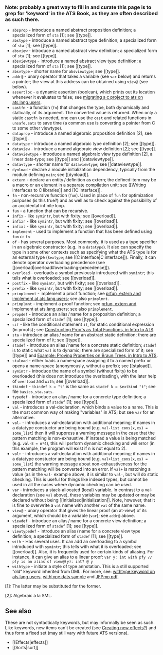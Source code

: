### Note: probably a great way to fill in and curate this page is to grep for 'keyword' in the ATS Book, as they are often described as such there.

* `absprop` - introduce a named abstract proposition definition; a specialized form of `sta` [1]; see [[type]].
* `abstype` - introduce a named abstract type definition; a specialized form of `sta` [1]; see [[type]].
* `absview` - introduce a named abstract view definition; a specialized form of `sta` [1]; see [[type]].
* `absviewtype` - introduce a named abstract view type definition; a specialized form of `sta` [1]; see [[type]].
* `absvtype`  - shorter name for `absviewtype`; see [[type]].
* `addr@` - unary operator that takes a variable (see `var` below) and returns a pointer; the view at this
address can be obtained using `view@` (see below).
* `assertloc` - a dynamic assertion (boolean), which prints out its location whenever it evaluates to false; see [migrating a c project to ats on ats.lang.users](https://groups.google.com/forum/#!topic/ats-lang-users/gc-7RtVPCJo).
* `castfn` - a function (`fn`) that changes the type, both dynamically and statically, of its argument. The converted value is returned. When only a static `castfn` is needed, one can use the `cast` and related functions in `unsafe.sats` to save time (a common use is converting a pointer from C to some other viewtype).
* `dataprop` - introduce a named algebraic proposition definition [2]; see [[type]].
* `datatype` - introduce a named algebraic type definition [2]; see [[type]].
* `dataview` - introduce a named algebraic view definition [2]; see [[type]].
* `dataviewtype`  - introduce a named algebraic view type definition [2], a linear data‑type; see [[type]] and [[dataviewtype]].
* `datavtype`  - shorter name for `dataviewtype`; see [[dataviewtype]].
* `dynload` - declare a module initialization dependency, typically from the module defining `main`; see [[dynload]].
* `extern` - declare an entity / definition as extern; the defined item may be a macro or an element in a separate compilation unit; see [[Writing interfaces to C libraries]] and [[C interface]].
* `fn` - non-recursive function (`fun`). Used in place of `fun` for optimization purposes (is this true?) and as well as to check against the possibility of an accidental infinite loop.
* `fun` - a function that can be recursive.
* `infix` - like `symintr`, but with fixity; see [[overload]].
* `infixr` - like `symintr`, but with fixity; see [[overload]].
* `infixl` - like `symintr`, but with fixity; see [[overload]].
* `implement` - used to implement a function that has been defined using `fun` or `fn`
* `of` - has several purposes. Most commonly, it is used as a type specifier in an algebraic constructor (e.g. in a `datatype`). It also can specify the type in some other contexts such as specifying what the ATS type is for an external type (`$extype`; see [[C interface|C interface]]). Finally, it can denote operator overloading precedence (see [[overload|overload#overloading-precedence]]).
* `overload` - overloads a symbol previously introduced with `symintr`; this tells what is overloaded; see [[overload]].
* `postfix` - like `symintr`, but with fixity; see [[overload]].
* `prefix` - like `symintr`, but with fixity; see [[overload]].
* `primplement` - implement a proof function; see [prfun, extern and implement at ats.lang.users](https://groups.google.com/forum/#!topic/ats-lang-users/7-EMCceXpv4); see also `primplmnt`.
* `primplmnt` - implement a proof function; see [prfun, extern and implement at ats.lang.users](https://groups.google.com/forum/#!topic/ats-lang-users/7-EMCceXpv4); see also `primplement`.
* `propdef` - introduce an alias / name for a proposition definition; a specialized form of `stadef` [1]; see [[type]].
* `sif` - like the conditional statement `if`, for static conditional expression (in proofs) ; see [Constructing Proofs as Total Functions, in Intro to ATS](http://ats-lang.sourceforge.net/DOCUMENT/INT2PROGINATS/HTML/x2905.html).
* `sta` - introduce an alias / name for an abstract static definition; there are specialized form of it; see [[type]].
* `stadef` - introduce an alias / name for a concrete static definition; `stadef` is to static what `val` is to dynamic; there are specialized form of it; see [[type]] and [Example: Proving Properties on Braun Trees, in Intro to ATS](http://ats-lang.sourceforge.net/DOCUMENT/INT2PROGINATS/HTML/x3017.html).
* `staload` - either loads a name‑space assigning it to a named prefix or opens a name‑space (anonymously, without a prefix); see [[staload]].
* `symintr` - introduce the name of a symbol (without fixity) to be overloaded (this does not introduce the overloading), with the later help of `overload` and `with`; see [[overload]].
* `tkindef` - `tkindef k = "t"` is the same as `stadef k = $extkind "t"`; see file `basics_sta.sats`.
* `typedef` - introduce an alias / name for a concrete type definition; a specialized form of `stadef` [1]; see [[type]].
* `val` - introduces a val-declaration, which binds a value to a name. This is the most common way of making "variables" in ATS; but see `var` for an alternative.
* `val-` - introduces a val-declaration with additional meaning; if names in a datatype constuctor are being bound (e.g. `val-list_cons(x,xs) = some_list`) then it will suppress a warning message in the case that the pattern matching is non-exhaustive. If instead a value is being matched (e.g. `val-8 = n*4`), this will perform dynamic checking and will error (in this example, the program will exist if n is not equal to 2).
* `val+` - introduces a val-declaration with additional meaning; if names in a datatype constuctor are being bound (e.g. `val+list_cons(x,xs) = some_list`) the warning message about non-exhaustiveness for the pattern matching will be converted into an error. If `val+` is matching a value (as in the `val-` example above, it is similar to `val-`, but will do static checking. This is useful for things like indexed types, but cannot be used in all the cases where dynamic checking can be used.
* `var` - introduces a stack-allocated (local) variable. In contrast to a val-declaration (see `val` above), these variables may be updated or may be declared without being [[initialized|initialization]]. Note, however, that it is fine to overwrite a `val` name with another `val` of the same name. 
* `view@` - unary operator that gives the linear proof (an at-view) of its argument, which should be a variable (`var`); see `addr@` above. 
* `viewdef` - introduce an alias / name for a concrete view definition; a specialized form of `stadef` [1]; see [[type]].
* `viewtypedef` - introduce an alias / name for a concrete view type definition; a specialized form of `stadef` [1]; see [[type]].
* `with` - Has several uses. It can add an overloading to a symbol introduced with `symintr`; this tells with what it is overloaded; see [[overload]]. Also, it is frequently used for certain kinds of aliasing. For instance, it can give an alias to a linear proof: `var y: int with pfy // pfy is an alias of view@(y): int? @ y`
* `withtype` - initiate a style of type annotation. This is a still supported “old” keyword inherited from DML. For more, see: [withtype keyword on ats.lang.users](https://groups.google.com/forum/#!topic/ats-lang-users/5jNYHIRuf6k), [withtype.dats sample](http://www.ats-lang.org/SERVER/MYCODE/Patsoptaas_serve.php?mycode_url=https://raw.githubusercontent.com/githwxi/ATS-Postiats/master/doc/EXAMPLE/TESTATS/withtype.dats) and [JFPmp.pdf](http://www.cs.bu.edu/~hwxi/academic/papers/JFPmp.pdf).

[1]: The latter may be substituted for the former.

[2]: Algebraic à la SML.

## See also

These are not syntactically keywords, but may informally be seen as such. Like keywords, new items can't be created (see [Creating new effects?](https://groups.google.com/forum/#!topic/ats-lang-users/L38Bzie5lsE)) and thus form a fixed set (may still vary with future ATS versions).

* [[Effects|effects]]
* [[Sorts|sort]]
